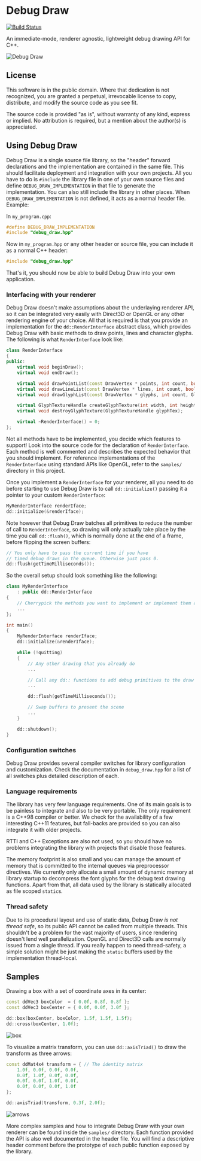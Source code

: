 
# Debug Draw

[![Build Status](https://travis-ci.org/glampert/debug-draw.svg)](https://travis-ci.org/glampert/debug-draw)

An immediate-mode, renderer agnostic, lightweight debug drawing API for C++.

![Debug Draw](https://raw.githubusercontent.com/glampert/debug-draw/master/extras/shapes.png "Debug Draw shapes")

## License

This software is in the public domain. Where that dedication is not recognized,
you are granted a perpetual, irrevocable license to copy, distribute, and modify
the source code as you see fit.

The source code is provided "as is", without warranty of any kind, express or implied.
No attribution is required, but a mention about the author(s) is appreciated.

## Using Debug Draw

Debug Draw is a single source file library, so the "header" forward declarations and
the implementation are contained in the same file. This should facilitate deployment
and integration with your own projects. All you have to do is `#include` the library
file in one of your own source files and define `DEBUG_DRAW_IMPLEMENTATION` in that
file to generate the implementation. You can also still include the library in other
places. When `DEBUG_DRAW_IMPLEMENTATION` is not defined, it acts as a normal header file.
Example:

In `my_program.cpp`:

```cpp
#define DEBUG_DRAW_IMPLEMENTATION
#include "debug_draw.hpp"
```

Now in `my_program.hpp` or any other header or source file,
you can include it as a normal C++ header:

```cpp
#include "debug_draw.hpp"
```

That's it, you should now be able to build Debug Draw into your own application.

### Interfacing with your renderer

Debug Draw doesn't make assumptions about the underlaying renderer API, so it can be
integrated very easily with Direct3D or OpenGL or any other rendering engine of
your choice. All that is required is that you provide an implementation for the
`dd::RenderInterface` abstract class, which provides Debug Draw with basic methods
to draw points, lines and character glyphs. The following is what `RenderInterface` look like:

```cpp
class RenderInterface
{
public:
    virtual void beginDraw();
    virtual void endDraw();

    virtual void drawPointList(const DrawVertex * points, int count, bool depthEnabled);
    virtual void drawLineList(const DrawVertex * lines, int count, bool depthEnabled);
    virtual void drawGlyphList(const DrawVertex * glyphs, int count, GlyphTextureHandle glyphTex);

    virtual GlyphTextureHandle createGlyphTexture(int width, int height, const void * pixels);
    virtual void destroyGlyphTexture(GlyphTextureHandle glyphTex);

    virtual ~RenderInterface() = 0;
};
```

Not all methods have to be implemented, you decide which features to support!
Look into the source code for the declaration of `RenderInterface`. Each method is
well commented and describes the expected behavior that you should implement.
For reference implementations of the `RenderInterface` using standard APIs like OpenGL,
refer to the `samples/` directory in this project.

Once you implement a `RenderInterface` for your renderer, all you need to do before starting
to use Debug Draw is to call `dd::initialize()` passing it a pointer to your custom `RenderInterface`:

```cpp
MyRenderInterface renderIface;
dd::initialize(&renderIface);
```

Note however that Debug Draw batches all primitives to reduce the number of call to `RenderInterface`,
so drawing will only actually take place by the time you call `dd::flush()`, which is normally done
at the end of a frame, before flipping the screen buffers:

```cpp
// You only have to pass the current time if you have
// timed debug draws in the queue. Otherwise just pass 0.
dd::flush(getTimeMilliseconds());
```

So the overall setup should look something like the following:

```cpp
class MyRenderInterface
    : public dd::RenderInterface
{
    // Cherrypick the methods you want to implement or implement them all
    ...
};

int main()
{
    MyRenderInterface renderIface;
    dd::initialize(&renderIface);

    while (!quitting)
    {
        // Any other drawing that you already do
        ...

        // Call any dd:: functions to add debug primitives to the draw queues
        ...

        dd::flush(getTimeMilliseconds());

        // Swap buffers to present the scene
        ...
    }

    dd::shutdown();
}
```

### Configuration switches

Debug Draw provides several compiler switches for library configuration and customization.
Check the documentation in `debug_draw.hpp` for a list of all switches plus detailed description of each.

### Language requirements

The library has very few language requirements. One of its main goals is to be painless to integrate
and also to be very portable. The only requirement is a C++98 compiler or better. We check for the
availability of a few interesting C++11 features, but fall-backs are provided so you can also integrate
it with older projects.

RTTI and C++ Exceptions are also not used, so you should have no problems integrating
the library with projects that disable those features.

The memory footprint is also small and you can manage the amount of memory that is committed
to the internal queues via preprocessor directives. We currently only allocate a small amount of
dynamic memory at library startup to decompress the font glyphs for the debug text drawing functions.
Apart from that, all data used by the library is statically allocated as file scoped `static`s.

### Thread safety

Due to its procedural layout and use of static data, Debug Draw *is not thread safe*,
so its public API cannot be called from multiple threads. This shouldn't be a problem
for the vast majority of users, since rendering doesn't lend well parallelization. OpenGL
and Direct3D calls are normally issued from a single thread. If you really happen to need
thread-safety, a simple solution might be just making the `static` buffers used by the
implementation thread-local.

## Samples

Drawing a box with a set of coordinate axes in its center:

```cpp
const ddVec3 boxColor  = { 0.0f, 0.8f, 0.8f };
const ddVec3 boxCenter = { 0.0f, 0.0f, 3.0f };

dd::box(boxCenter, boxColor, 1.5f, 1.5f, 1.5f);
dd::cross(boxCenter, 1.0f);
```

![box](https://raw.githubusercontent.com/glampert/debug-draw/master/extras/box.png "Box with coordinate axes")

To visualize a matrix transform, you can use `dd::axisTriad()`
to draw the transform as three arrows:

```cpp
const ddMat4x4 transform = { // The identity matrix
    1.0f, 0.0f, 0.0f, 0.0f,
    0.0f, 1.0f, 0.0f, 0.0f,
    0.0f, 0.0f, 1.0f, 0.0f,
    0.0f, 0.0f, 0.0f, 1.0f
};

dd::axisTriad(transform, 0.3f, 2.0f);
```

![arrows](https://raw.githubusercontent.com/glampert/debug-draw/master/extras/arrows.png "Axis triad repesenting a 3D transform")

More complex samples and how to integrate Debug Draw with your own renderer can
be found inside the `samples/` directory. Each function provided the API is also well
documented in the header file. You will find a descriptive header comment before
the prototype of each public function exposed by the library.

